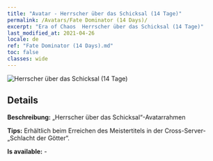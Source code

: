 ```yaml
---
title: "Avatar - Herrscher über das Schicksal (14 Tage)"
permalink: /Avatars/Fate Dominator (14 Days)/
excerpt: "Era of Chaos  Herrscher über das Schicksal (14 Tage)"
last_modified_at: 2021-04-26
locale: de
ref: "Fate Dominator (14 Days).md"
toc: false
classes: wide
---
```

 ![Herrscher über das Schicksal (14 Tage)](/images/a/avatarFrame_63.png)

## Details

 **Beschreibung:** „Herrscher über das Schicksal“-Avatarrahmen 

 **Tips:** Erhältlich beim Erreichen des Meistertitels in der Cross-Server-„Schlacht der Götter“. 

 **Is available:**  - 

